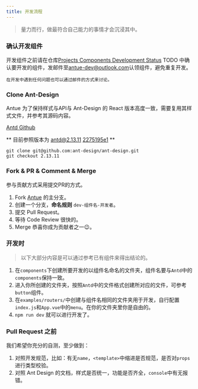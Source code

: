 ```yaml
---
title: 开发流程
---
```


> 量力而行，做最符合自己能力的事情才会沉浸其中。

### 确认开发组件

开发组件之前请在仓库[Projects Components Development Status](https://github.com/zzuu666/antue/projects/1) TODO 中确认要开发的组件，发邮件至[antue-dev@outlook.com](mailto:antue-dev@outlook.com)认领组件，避免重复开发。

`在开发中遇到任何问题也可以通过邮件的方式来讨论。`

### Clone Ant-Design

Antue 为了保持样式与API与 Ant-Design 的 React 版本高度一致，需要复用其样式文件，并参考其源码内容。

[Antd Github](https://github.com/ant-design/ant-design)

** 目前参照版本为 antd@2.13.11 [2275195e1](https://github.com/ant-design/ant-design/tree/2.13.11) **

```
git clone git@github.com:ant-design/ant-design.git
git checkout 2.13.11
```

### Fork & PR & Comment & Merge

参与贡献方式采用提交PR的方式。  

1. Fork [Antue](https://github.com/zzuu666/antue) 的主分支。
2. 创建一个分支，**命名规则** `dev-组件名-开发者`。
3. 提交 Pull Request。
4. 等待 Code Review 很快的。
5. Merge 恭喜你成为贡献者之一😉。

### 开发时

> 以下大部分内容是可以通过参考已有组件来得出结论的。

1. 在`components`下创建所要开发的以组件名命名的文件夹，组件名要与`Antd`中的`components`保持一致。
2. 进入你所创建的文件夹，按照`Antd`中的文件格式创建所对应的文件，可参考`button`组件。
3. 在`examples/routers/`中创建与组件名相同的文件夹用于开发，自行配置`index.js`和`App.vue`中的`menu`。在你的文件夹里你是自由的。
4. `npm run dev` 就可以进行开发了。

### Pull Request 之前

我们希望你充分的自测，至少做到：

1. 对照开发规范，比如：有无`name`，`<template>`中缩进是否规范，是否对`props`进行类型校验。
2. 对照 Ant Design 的文档，样式是否统一，功能是否齐全，`console`中有无报错。